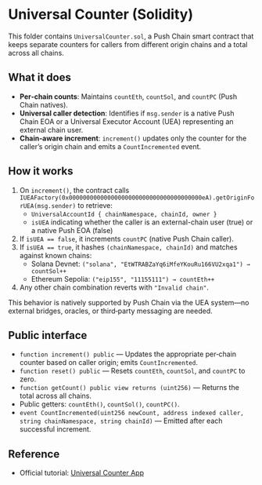 # Universal Counter (Solidity)

This folder contains `UniversalCounter.sol`, a Push Chain smart contract that keeps separate counters for callers from different origin chains and a total across all chains.

## What it does

- **Per‑chain counts**: Maintains `countEth`, `countSol`, and `countPC` (Push Chain natives).
- **Universal caller detection**: Identifies if `msg.sender` is a native Push Chain EOA or a Universal Executor Account (UEA) representing an external chain user.
- **Chain‑aware increment**: `increment()` updates only the counter for the caller’s origin chain and emits a `CountIncremented` event.

## How it works

1. On `increment()`, the contract calls `IUEAFactory(0x00000000000000000000000000000000000000eA).getOriginForUEA(msg.sender)` to retrieve:
   - `UniversalAccountId { chainNamespace, chainId, owner }`
   - `isUEA` indicating whether the caller is an external-chain user (true) or a native Push EOA (false)
2. If `isUEA == false`, it increments `countPC` (native Push Chain caller).
3. If `isUEA == true`, it hashes `(chainNamespace, chainId)` and matches against known chains:
   - Solana Devnet: `("solana", "EtWTRABZaYq6iMfeYKouRu166VU2xqa1") → countSol++`
   - Ethereum Sepolia: `("eip155", "11155111") → countEth++`
4. Any other chain combination reverts with `"Invalid chain"`.

This behavior is natively supported by Push Chain via the UEA system—no external bridges, oracles, or third‑party messaging are needed.

## Public interface

- `function increment() public` — Updates the appropriate per‑chain counter based on caller origin; emits `CountIncremented`.
- `function reset() public` — Resets `countEth`, `countSol`, and `countPC` to zero.
- `function getCount() public view returns (uint256)` — Returns the total across all chains.
- Public getters: `countEth()`, `countSol()`, `countPC()`.
- `event CountIncremented(uint256 newCount, address indexed caller, string chainNamespace, string chainId)` — Emitted after each successful increment.

## Reference

- Official tutorial: [Universal Counter App](https://pushchain.github.io/push-chain-website/pr-preview/pr-1067/docs/chain/tutorials/tutorial-universal-counter/)
